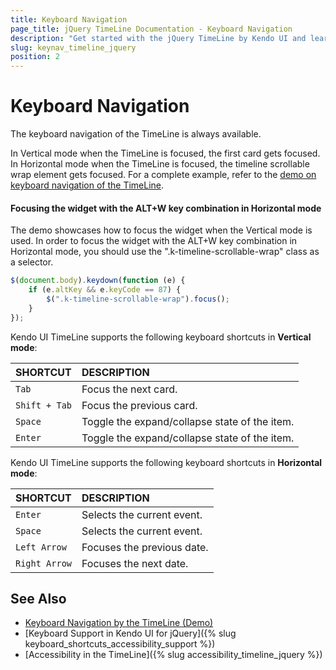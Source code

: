 ```yaml
---
title: Keyboard Navigation
page_title: jQuery TimeLine Documentation - Keyboard Navigation
description: "Get started with the jQuery TimeLine by Kendo UI and learn about the accessibility support it provides through its keyboard navigation functionality."
slug: keynav_timeline_jquery
position: 2
---
```


# Keyboard Navigation

The keyboard navigation of the TimeLine is always available.

In Vertical mode when the TimeLine is focused, the first card gets focused. In Horizontal mode when the TimeLine is focused, the timeline scrollable wrap element gets focused. For a complete example, refer to the [demo on keyboard navigation of the TimeLine](https://demos.telerik.com/kendo-ui/timeline/keyboard-navigation).

#### Focusing the widget with the ALT+W key combination in Horizontal mode
The demo showcases how to focus the widget when the Vertical mode is used. In order to focus the widget with the ALT+W key combination in Horizontal mode, you should use the ".k-timeline-scrollable-wrap" class as a selector.
```javascript
$(document.body).keydown(function (e) {
    if (e.altKey && e.keyCode == 87) {
        $(".k-timeline-scrollable-wrap").focus();
    }
});
```

Kendo UI TimeLine supports the following keyboard shortcuts in **Vertical mode**:

| SHORTCUT						| DESCRIPTION				                                                        |
|:---                 |:---                                                                                |
| `Tab`              | Focus the next card.                                                            |
| `Shift + Tab`              | Focus the previous card.                                                             |
| `Space`              | Toggle the expand/collapse state of the item.                                                             |
| `Enter`              | Toggle the expand/collapse state of the item.                                                             |

Kendo UI TimeLine supports the following keyboard shortcuts in **Horizontal mode**:

| SHORTCUT						| DESCRIPTION				                                                        |
|:---                 |:---                                                                                |
| `Enter`              | Selects the current event.                                                             |
| `Space`              | Selects the current event.                                                              |
| `Left Arrow`              | Focuses the previous date.                                                             |
| `Right Arrow`              | Focuses the next date.                                                             |

## See Also

* [Keyboard Navigation by the TimeLine (Demo)](https://demos.telerik.com/kendo-ui/timeline/keyboard-navigation)
* [Keyboard Support in Kendo UI for jQuery]({% slug keyboard_shortcuts_accessibility_support %})
* [Accessibility in the TimeLine]({% slug accessibility_timeline_jquery %})
